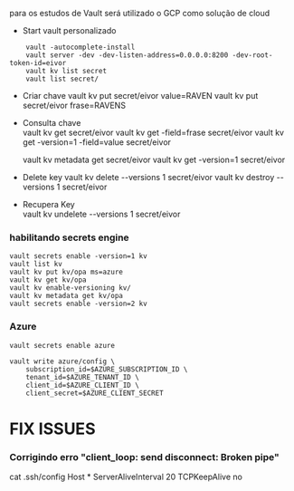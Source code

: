 para os estudos de Vault será utilizado o GCP como solução de cloud


- Start vault personalizado    
```
    vault -autocomplete-install
    vault server -dev -dev-listen-address=0.0.0.0:8200 -dev-root-token-id=eivor
    vault kv list secret
    vault list secret/ 
```
- Criar chave
    vault kv put secret/eivor value=RAVEN
    vault kv put secret/eivor frase=RAVENS
- Consulta chave    
    vault kv get secret/eivor
    vault kv get -field=frase secret/eivor
    vault kv get -version=1 -field=value secret/eivor

    vault kv metadata get secret/eivor
    vault kv get -version=1 secret/eivor

- Delete key
    vault kv delete --versions 1 secret/eivor
    vault kv destroy --versions 1 secret/eivor

- Recupera Key    
    vault kv undelete --versions 1 secret/eivor


### habilitando secrets engine

    vault secrets enable -version=1 kv
    vault list kv
    vault kv put kv/opa ms=azure
    vault kv get kv/opa
    vault kv enable-versioning kv/
    vault kv metadata get kv/opa
    vault secrets enable -version=2 kv
    
### Azure

    vault secrets enable azure

    vault write azure/config \
        subscription_id=$AZURE_SUBSCRIPTION_ID \
        tenant_id=$AZURE_TENANT_ID \
        client_id=$AZURE_CLIENT_ID \
        client_secret=$AZURE_CLIENT_SECRET





# FIX ISSUES
### Corrigindo erro "client_loop: send disconnect: Broken pipe"

cat .ssh/config 
Host *
    ServerAliveInterval 20
    TCPKeepAlive no

